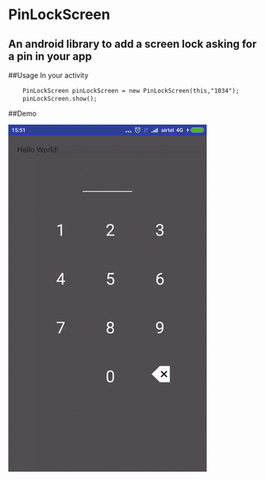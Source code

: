 # PinLockScreen

## An android library to add a screen lock asking for a pin in your app


##Usage In your activity

```
    PinLockScreen pinLockScreen = new PinLockScreen(this,"1034");
    pinLockScreen.show();
```

##Demo

<img src="https://github.com/Anwesh43/PinLockScreen/blob/master/screencast/screenlock.gif" width="400px" height="700px" alt="Demo">
